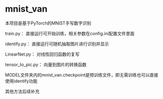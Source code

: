 # mnist_van
本项目是基于PyTorch的MNIST手写数字识别

train.py：
直接运行可开始训练，相关参数在config.ini配置文件里面

identify.py：
直接运行可随机抽取图片进行识别并显示

LinearNet.py：
对线性回归函数的复写

tensor_to_pic.py：
向量到图片的转换函数

MODEL文件夹内的mnist_van.checkpoint是预训练文件，即无需训练也可以直接使用identify功能

其他方法后续补充
